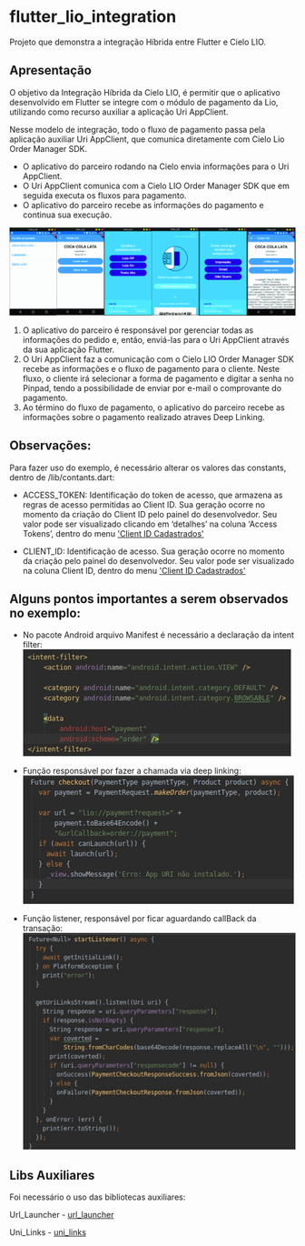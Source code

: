 # flutter_lio_integration

Projeto que demonstra a integração Híbrida entre Flutter e Cielo LIO.

## Apresentação

O objetivo da Integração Híbrida da Cielo LIO, é permitir que o aplicativo desenvolvido em Flutter se integre com o módulo de pagamento da Lio, utilizando como recurso auxiliar a aplicação
Uri AppClient.

Nesse modelo de integração, todo o fluxo de pagamento passa pela aplicação auxiliar Uri AppClient, que comunica diretamente com Cielo Lio Order
Manager SDK.

* O aplicativo do parceiro rodando na Cielo envia informações para o Uri AppClient.
* O Uri AppClient comunica com a Cielo LIO Order Manager SDK que em seguida executa os fluxos para pagamento.
* O aplicativo do parceiro recebe as informações do pagamento e continua sua execução.

![fluxo](images/fluxo.jpg)

1. O aplicativo do parceiro é responsável por gerenciar todas as informações do pedido e, então, enviá-las para o Uri AppClient através da sua aplicação Flutter.
2. O Uri AppClient faz a comunicação com o Cielo LIO Order Manager SDK recebe as informações e o fluxo de pagamento para o cliente. Neste fluxo, o cliente irá selecionar a forma de pagamento e digitar a senha no Pinpad, tendo a possibilidade de enviar por e-mail o comprovante do pagamento.
3. Ao término do fluxo de pagamento, o aplicativo do parceiro recebe as informações sobre o pagamento realizado atraves Deep Linking.

## Observações:
Para fazer uso do exemplo, é necessário alterar os valores das constants, dentro de /lib/contants.dart:

* ACCESS_TOKEN: Identificação do token de acesso, que armazena as regras de acesso permitidas ao Client ID. 
Sua geração ocorre no momento da criação do Client ID pelo painel do desenvolvedor. 
Seu valor pode ser visualizado clicando em ‘detalhes’ na coluna ‘Access Tokens’, dentro do menu 
['Client ID Cadastrados'](https://desenvolvedores.cielo.com.br/api-portal/myapps)

* CLIENT_ID: Identificação de acesso. Sua geração ocorre no momento da criação pelo painel do desenvolvedor. 
Seu valor pode ser visualizado na coluna Client ID, dentro do menu 
['Client ID Cadastrados'](https://desenvolvedores.cielo.com.br/api-portal/myapps)

## Alguns pontos importantes a serem observados no exemplo:
* No pacote Android arquivo Manifest é necessário a declaração da intent filter:
![intent-filter](images/intent-manifest.jpg)

* Função responsável por fazer a chamada via deep linking:
![intent-filter](images/deep-link.jpg)

* Função listener, responsável por ficar aguardando callBack da transação:
![intent-filter](images/listener.jpg)

## Libs Auxiliares
Foi necessário o uso das bibliotecas auxiliares:

Url_Launcher - [url_launcher](https://pub.dev/packages/url_launcher#-readme-tab-)

Uni_Links - [uni_links](https://pub.dev/packages/uni_links) 
